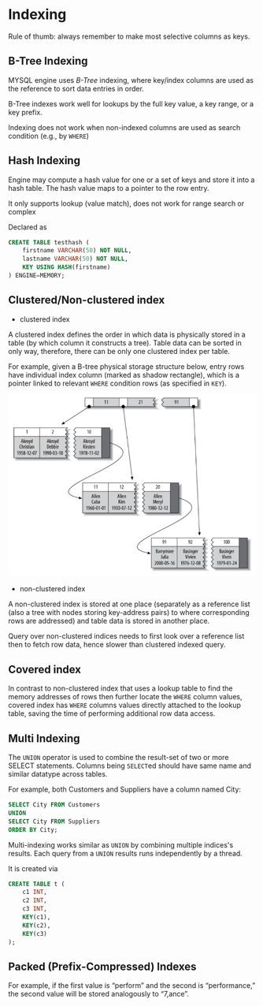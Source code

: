 # Indexing

Rule of thumb: always remember to make most selective columns as keys.

## B-Tree Indexing

MYSQL engine uses *B-Tree* indexing, where key/index columns are used as the reference to sort data entries in order.

B-Tree indexes work well for lookups by the full key value, a key range, or a key prefix.

Indexing does not work when non-indexed columns are used as search condition (e.g., by `WHERE`)

## Hash Indexing

Engine may compute a hash value for one or a set of keys and store it into a hash table. The hash value maps to a pointer to the row entry.

It only supports lookup (value match), does not work for range search or complex 

Declared as
```sql
CREATE TABLE testhash (
    firstname VARCHAR(50) NOT NULL,
    lastname VARCHAR(50) NOT NULL,
    KEY USING HASH(firstname)
) ENGINE=MEMORY;
```

## Clustered/Non-clustered index

* clustered index

A clustered index defines the order in which data is physically stored in a table (by which column it constructs a tree). Table data can be sorted in only way, therefore, there can be only one clustered index per table.

For example, given a B-tree physical storage structure below, entry rows have individual index column (marked as shadow rectangle), which is a pointer linked to relevant `WHERE` condition rows (as specified in `KEY`).

![clustered_indexing](imgs/clustered_indexing.png "clustered_indexing")

* non-clustered index

A non-clustered index is stored at one place (separately as a reference list (also a tree with nodes storing key-address pairs) to where corresponding rows are addressed) and table data is stored in another place.

Query over non-clustered indices needs to first look over a reference list then to fetch row data, hence slower than clustered indexed query.

## Covered index

In contrast to non-clustered index that uses a lookup table to find the memory addresses of rows then further locate the `WHERE` column values, covered index has `WHERE` columns values directly attached to the lookup table, saving the time of performing additional row data access.

## Multi Indexing

The `UNION` operator is used to combine the result-set of two or more SELECT statements. Columns being `SELECT`ed should have same name and similar datatype across tables.

For example, both Customers and Suppliers have a column named City: 
```sql
SELECT City FROM Customers
UNION
SELECT City FROM Suppliers
ORDER BY City;
```

Multi-indexing works similar as `UNION` by combining multiple indices's results. Each query from a `UNION` results runs independently by a thread. 

It is created via 
```sql
CREATE TABLE t (
    c1 INT,
    c2 INT,
    c3 INT,
    KEY(c1),
    KEY(c2),
    KEY(c3)
);
```

## Packed (Prefix-Compressed) Indexes

For example, if the first value is
“perform” and the second is “performance,” the second value will be stored analogously to “7,ance”.